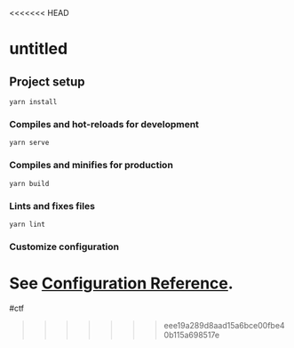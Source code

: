<<<<<<< HEAD
# untitled

## Project setup
```
yarn install
```

### Compiles and hot-reloads for development
```
yarn serve
```

### Compiles and minifies for production
```
yarn build
```

### Lints and fixes files
```
yarn lint
```

### Customize configuration
See [Configuration Reference](https://cli.vuejs.org/config/).
=======
#ctf
>>>>>>> eee19a289d8aad15a6bce00fbe40b115a698517e
